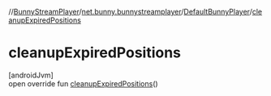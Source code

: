 //[BunnyStreamPlayer](../../../index.md)/[net.bunny.bunnystreamplayer](../index.md)/[DefaultBunnyPlayer](index.md)/[cleanupExpiredPositions](cleanup-expired-positions.md)

# cleanupExpiredPositions

[androidJvm]\
open override fun [cleanupExpiredPositions](cleanup-expired-positions.md)()